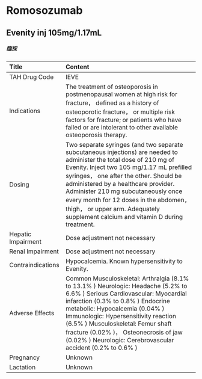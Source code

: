 # Romosozumab

## Evenity inj 105mg/1.17mL

##### 臨採

| Title              | Content                                                                                                                                                                                                                                                                                                                                                                                                                 |
|:-------------------|:------------------------------------------------------------------------------------------------------------------------------------------------------------------------------------------------------------------------------------------------------------------------------------------------------------------------------------------------------------------------------------------------------------------------|
| TAH Drug Code      | IEVE                                                                                                                                                                                                                                                                                                                                                                                                                    |
| Indications        | The treatment of osteoporosis in postmenopausal women at high risk for fracture， defined as a history of osteoporotic fracture， or multiple risk factors for fracture; or patients who have failed or are intolerant to other available osteoporosis therapy.                                                                                                                                                         |
| Dosing             | Two separate syringes (and two separate subcutaneous injections) are needed to administer the total dose of 210 mg of Evenity. Inject two 105 mg/1.17 mL prefilled syringes， one after the other. Should be administered by a healthcare provider. Administer 210 mg subcutaneously once every month for 12 doses in the abdomen， thigh， or upper arm. Adequately supplement calcium and vitamin D during treatment. |
| Hepatic Impairment | Dose adjustment not necessary                                                                                                                                                                                                                                                                                                                                                                                           |
| Renal Impairment   | Dose adjustment not necessary                                                                                                                                                                                                                                                                                                                                                                                           |
| Contraindications  | Hypocalcemia. Known hypersensitivity to Evenity.                                                                                                                                                                                                                                                                                                                                                                        |
| Adverse Effects    | Common Musculoskeletal: Arthralgia (8.1% to 13.1% ) Neurologic: Headache (5.2% to 6.6% ) Serious Cardiovascular: Myocardial infarction (0.3% to 0.8% ) Endocrine metabolic: Hypocalcemia (0.04% ) Immunologic: Hypersensitivity reaction (6.5% ) Musculoskeletal: Femur shaft fracture (0.02% )， Osteonecrosis of jaw (0.02% ) Neurologic: Cerebrovascular accident (0.2% to 0.6% )                                    |
| Pregnancy          | Unknown                                                                                                                                                                                                                                                                                                                                                                                                                 |
| Lactation          | Unknown                                                                                                                                                                                                                                                                                                                                                                                                                 |

